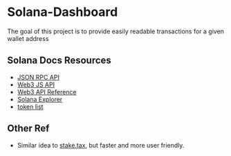 # Solana-Dashboard
The goal of this project is to provide easily readable transactions for a given wallet address

## Solana Docs Resources
- [JSON RPC API](https://docs.solana.com/developing/clients/jsonrpc-api)
- [Web3 JS API](https://docs.solana.com/developing/clients/javascript-api)
- [Web3 API Reference](https://solana-labs.github.io/solana-web3.js/classes/Connection.html)
- [Solana Explorer](https://explorer.solana.com/)
- [token list](https://github.com/solana-labs/token-list)

## Other Ref
- Similar idea to [stake.tax](https://github.com/hodgerpodger/staketaxcsv), but faster and more user friendly.
